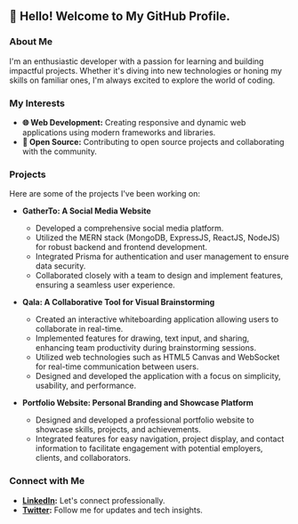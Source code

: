 ## 👋 Hello! Welcome to My GitHub Profile.

### About Me
I'm an enthusiastic developer with a passion for learning and building impactful projects. Whether it's diving into new technologies or honing my skills on familiar ones, I'm always excited to explore the world of coding.

### My Interests
- **🌐 Web Development:** Creating responsive and dynamic web applications using modern frameworks and libraries.
- **🔧 Open Source:** Contributing to open source projects and collaborating with the community.

### Projects
Here are some of the projects I've been working on:

- **GatherTo: A Social Media Website**
  - Developed a comprehensive social media platform.
  - Utilized the MERN stack (MongoDB, ExpressJS, ReactJS, NodeJS) for robust backend and frontend development.
  - Integrated Prisma for authentication and user management to ensure data security.
  - Collaborated closely with a team to design and implement features, ensuring a seamless user experience.

- **Qala: A Collaborative Tool for Visual Brainstorming**
  - Created an interactive whiteboarding application allowing users to collaborate in real-time.
  - Implemented features for drawing, text input, and sharing, enhancing team productivity during brainstorming sessions.
  - Utilized web technologies such as HTML5 Canvas and WebSocket for real-time communication between users.
  - Designed and developed the application with a focus on simplicity, usability, and performance.

- **Portfolio Website: Personal Branding and Showcase Platform**
  - Designed and developed a professional portfolio website to showcase skills, projects, and achievements.
  - Integrated features for easy navigation, project display, and contact information to facilitate engagement with potential employers, clients, and collaborators.

### Connect with Me
- **[LinkedIn](https://www.linkedin.com/in/namit-joshi-29749a246/):** Let's connect professionally.
- **[Twitter](x.com/namitstwt):** Follow me for updates and tech insights.
